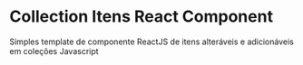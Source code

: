# Collection Itens React Component
Simples template de componente ReactJS de itens alteráveis e adicionáveis em coleções Javascript
